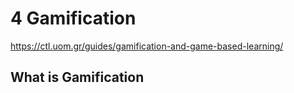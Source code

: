# 4 Gamification
https://ctl.uom.gr/guides/gamification-and-game-based-learning/<br>

## What is Gamification

